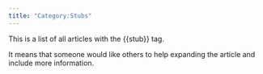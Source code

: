 ```yaml
---
title: "Category:Stubs"
---
```


This is a list of all articles with the {{stub}} tag.

It means that someone would like others to help expanding the article
and include more information.